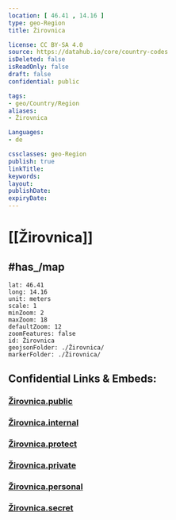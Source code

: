 ```yaml
---
location: [ 46.41 , 14.16 ] 
type: geo-Region
title: Žirovnica

license: CC BY-SA 4.0
source: https://datahub.io/core/country-codes
isDeleted: false
isReadOnly: false
draft: false
confidential: public

tags:
- geo/Country/Region
aliases:
- Žirovnica

Languages:
- de

cssclasses: geo-Region
publish: true
linkTitle: 
keywords: 
layout: 
publishDate: 
expiryDate: 
---
```


# [[Žirovnica]] 


## #has_/map 

```leaflet
lat: 46.41
long: 14.16
unit: meters
scale: 1
minZoom: 2 
maxZoom: 18
defaultZoom: 12
zoomFeatures: false 
id: Žirovnica
geojsonFolder: ./Žirovnica/
markerFolder: ./Žirovnica/
```


## Confidential Links & Embeds: 

### [Žirovnica.public](/_public/\Earth\Continent\Europe\Europe~Central\Slovenia\Regions~Slovenia\Gorenjska\counties~GorenjskaŽirovnica.public.md) 

### [Žirovnica.internal](/_internal/\Earth\Continent\Europe\Europe~Central\Slovenia\Regions~Slovenia\Gorenjska\counties~GorenjskaŽirovnica.internal.md) 

### [Žirovnica.protect](/_protect/\Earth\Continent\Europe\Europe~Central\Slovenia\Regions~Slovenia\Gorenjska\counties~GorenjskaŽirovnica.protect.md) 

### [Žirovnica.private](/_private/\Earth\Continent\Europe\Europe~Central\Slovenia\Regions~Slovenia\Gorenjska\counties~GorenjskaŽirovnica.private.md) 

### [Žirovnica.personal](/_personal/\Earth\Continent\Europe\Europe~Central\Slovenia\Regions~Slovenia\Gorenjska\counties~GorenjskaŽirovnica.personal.md) 

### [Žirovnica.secret](/_secret/\Earth\Continent\Europe\Europe~Central\Slovenia\Regions~Slovenia\Gorenjska\counties~GorenjskaŽirovnica.secret.md)

